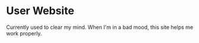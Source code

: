 # User Website
Currently used to clear my mind. When I'm in a bad mood, this site helps me work properly.
